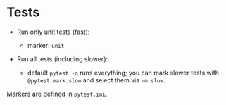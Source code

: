 # Tests

- Run only unit tests (fast):

  - marker: `unit`

- Run all tests (including slower):

  - default `pytest -q` runs everything; you can mark slower tests with `@pytest.mark.slow` and select them via `-m slow`.

Markers are defined in `pytest.ini`.

